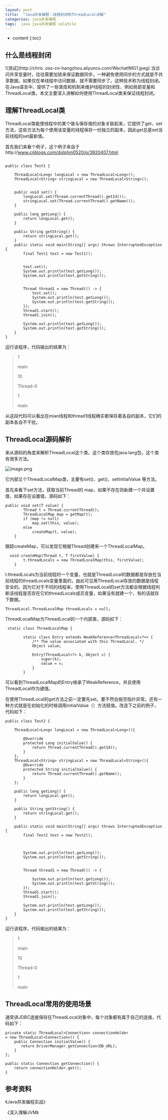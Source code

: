 ```yaml
---
layout: post
title:  "Java并发编程：线程封闭和ThreadLocal详解"
categories: java并发编程
tags:  java java并发编程 volatile
---
```


* content
{:toc}



## 什么是线程封闭

![测试](http://chris .oss-cn-hangzhou.aliyuncs.com/WechatIMG1.jpeg)
当访问共享变量时，往往需要加锁来保证数据同步。一种避免使用同步的方式就是不共享数据。如果仅在单线程中访问数据，就不需要同步了。这种技术称为线程封闭。在Java语言中，提供了一些类库和机制来维护线程的封闭性，例如局部变量和ThreadLocal类，本文主要深入讲解如何使用ThreadLocal类来保证线程封闭。

<!--more-->

## 理解ThreadLocal类


ThreadLocal类能使线程中的某个值与保存值的对象关联起来，它提供了get、set方法，这些方法为每个使用该变量的线程保存一份独立的副本，因此get总是set当前线程的set最新值。

首先我们来看个例子，这个例子来自于http://www.cnblogs.com/dolphin0520/p/3920407.html

```

public class Test1 {

    ThreadLocal<Long> longLocal = new ThreadLocal<Long>();
    ThreadLocal<String> stringLocal = new ThreadLocal<String>();


    public void set() {
        longLocal.set(Thread.currentThread().getId());
        stringLocal.set(Thread.currentThread().getName());
    }

    public long getLong() {
        return longLocal.get();
    }

    public String getString() {
        return stringLocal.get();
    }
    public static void main(String[] args) throws InterruptedException {
        final Test1 test = new Test1();


        test.set();
        System.out.println(test.getLong());
        System.out.println(test.getString());


        Thread thread1 = new Thread(() -> {
            test.set();
            System.out.println(test.getLong());
            System.out.println(test.getString());
        });
        thread1.start();
        thread1.join();

        System.out.println(test.getLong());
        System.out.println(test.getString());
    }
}

```
运行该程序，代码输出的结果为：

>1
>
> main
> 
>10
>
>Thread-0
>
>1
>
>main
>

从这段代码可以看出在mian线程和thread1线程确实都保存着各自的副本，它们的副本各自不干扰。


## ThreadLocal源码解析

来从源码的角度来解析ThreadLocal这个类，这个类存放在java.lang包，这个类有很多方法。

![image.png](http://upload-images.jianshu.io/upload_images/2279594-903e2b9e3a60cee5.png?imageMogr2/auto-orient/strip%7CimageView2/2/w/300)

它内部又个ThreadLocalMap类，主要有set()、get()、setInitialValue 等方法。


首先来看下set方法，获取当前Thread的 map，如果不存在则新建一个并设置值，如果存在设置值，源码如下：

```
public void set(T value) {
        Thread t = Thread.currentThread();
        ThreadLocalMap map = getMap(t);
        if (map != null)
            map.set(this, value);
        else
            createMap(t, value);
    }
```
跟踪createMap，可以发现它根据Thread创建来一个ThreadLocalMap。

```
  void createMap(Thread t, T firstValue) {
        t.threadLocals = new ThreadLocalMap(this, firstValue);
    }

```
t.threadLocals为当前线程的一个变量，也就是ThreadLocal的数据都是存放在当前线程的threadLocals变量里面的，由此可见用ThreadLocal存放的数据是线程安全的。因为它对于不同的线程来，使用ThreadLocal的set方法都会根据线程判断该线程是否存在它的threadLocals成员变量，如果没有就建一个，有的话就存下数据。

```
ThreadLocal.ThreadLocalMap threadLocals = null;

```

ThreadLocalMap为ThreadLocal的一个内部类，源码如下：


```
 static class ThreadLocalMap {

        static class Entry extends WeakReference<ThreadLocal<?>> {
            /** The value associated with this ThreadLocal. */
            Object value;

            Entry(ThreadLocal<?> k, Object v) {
                super(k);
                value = v;
            }
        }

```

可以看到ThreadLocalMap的Entry继承了WeakReference，并且使用ThreadLocal作为键值。

在使用ThreadLocal的get方法之前一定要先set，要不然会报空指针异常。还有一种方式就是在初始化的时候调用initialValue（）方法赋值。改造下之前的例子，代码如下：

```
public class Test2 {

    ThreadLocal<Long> longLocal = new ThreadLocal<Long>(){

        @Override
        protected Long initialValue() {
            return Thread.currentThread().getId();
        }
    };
    ThreadLocal<String> stringLocal = new ThreadLocal<String>(){
        @Override
        protected String initialValue() {
            return Thread.currentThread().getName();
        }
    };

    public long getLong() {
        return longLocal.get();
    }

    public String getString() {
        return stringLocal.get();
    }

    public static void main(String[] args) throws InterruptedException {
        final Test2 test = new Test2();



        System.out.println(test.getLong());
        System.out.println(test.getString());


        Thread thread1 = new Thread(() -> {
          
            System.out.println(test.getLong());
            System.out.println(test.getString());
        });
        thread1.start();
        thread1.join();

        System.out.println(test.getLong());
        System.out.println(test.getString());
    }
}

```

运行该程序，代码输出的结果为：

>1
>
> main
> 
>10
>
>Thread-0
>
>1
>
>main
>

## ThreadLocal常用的使用场景

通常讲JDBC连接保存在ThreadLocal对象中，每个对象都有属于自己的连接，代码如下：

```
private static ThreadLocal<Connection> connectionHolder
= new ThreadLocal<Connection>() {
    public Connection initialValue() {
       return DriverManager.getConnection(DB_URL);
    }
};
 
public static Connection getConnection() {
    return connectionHolder.get();
}

```

## 参考资料

《Java并发编程实战》

《深入理解JVM》
